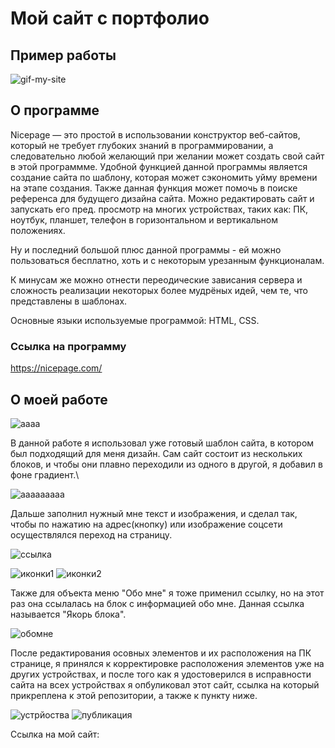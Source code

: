 # Мой сайт с портфолио

## Пример работы
![gif-my-site](https://github.com/Sazukiro/My-Portfolio-Website/assets/133951840/db83bca6-72d3-428d-ade2-9acd87085d29)

## О программе
Nicepage — это простой в использовании конструктор веб-сайтов, который не требует глубоких знаний в программировании, а следовательно любой желающий при желании может создать свой сайт в этой программме. Удобной функцией данной программы является создание сайта по шаблону, которая может сэкономить уйму времени на этапе создания. Также данная функция может помочь в поиске референса для будущего дизайна сайта. Можно редактировать сайт и запускать его пред. просмотр на многих устройствах, таких как: ПК, ноутбук, планшет, телефон в горизонтальном и вертикальном положениях.

Ну и последний большой плюс данной программы - ей можно пользоваться бесплатно, хоть и с некоторым урезанным функционалам.

К минусам же можно отнести переодические зависания сервера и сложность реализации некоторых более мудрёных идей, чем те, что представлены в шаблонах.

Основные языки используемые программой: HTML, CSS.
### Ссылка на программу
https://nicepage.com/

## О моей работе

![аааа](https://github.com/Sazukiro/My-Portfolio-Website/assets/133951840/abf59aac-4145-4f6a-a16d-d25e03020aa2)

В данной работе я использовал уже готовый шаблон сайта, в котором был подходящий для меня дизайн. Сам сайт состоит из нескольких блоков, и чтобы они плавно переходили из одного в другой, я добавил в фоне градиент.\

![ааааааааа](https://github.com/Sazukiro/My-Portfolio-Website/assets/133951840/24432a89-1566-4ae3-bc36-0cae626cd888)

Дальше заполнил нужный мне текст и изображения, и сделал так, чтобы по нажатию на адрес(кнопку) или изображение соцсети осуществлялся переход на страницу.

![ссылка](https://github.com/Sazukiro/My-Portfolio-Website/assets/133951840/3d84ecae-2d2d-497b-8ddc-19cbe41463a2)

![иконки1](https://github.com/Sazukiro/My-Portfolio-Website/assets/133951840/eaca9a8f-eb0d-4f16-9db5-dd02453ce7bf) ![иконки2](https://github.com/Sazukiro/My-Portfolio-Website/assets/133951840/aef5777d-5493-4785-8845-1c5d15e414ee)

Также для объекта меню "Обо мне" я тоже применил ссылку, но на этот раз она ссылалась на блок с информацией обо мне. Данная ссылка называется "Якорь блока".

![обомне](https://github.com/Sazukiro/My-Portfolio-Website/assets/133951840/01226d2e-423b-4858-a0e8-953a928983c6)

После редактирования осовных элементов и их расположения на ПК странице, я принялся к корректировке расположения элементов уже на других устройствах, и после того как я удостоверился в исправности сайта на всех устройствах я опбуликовал этот сайт, ссылка на который прикреплена к этой репозитории, а также к пункту ниже.

![устрйоства](https://github.com/Sazukiro/My-Portfolio-Website/assets/133951840/fb199ff3-c3d2-4e08-a24b-31885679cabc) ![публикация](https://github.com/Sazukiro/My-Portfolio-Website/assets/133951840/f3f3cce9-a463-4d60-9f1e-46aaee9d8f27)

Ссылка на мой сайт: 
